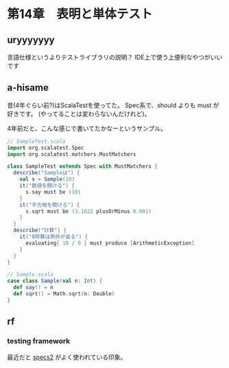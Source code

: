 # 第14章　表明と単体テスト

## uryyyyyyy

言語仕様というよりテストライブラリの説明？
IDE上で使う上便利なやつがいいです

## a-hisame

昔(4年ぐらい前?)はScalaTestを使ってた。
Spec系で、should よりも must が好きです。
(やってることは変わらないんだけれど)。

4年前だと、こんな感じで書いてたかなーというサンプル。

```scala
// SampleTest.scala
import org.scalatest.Spec
import org.scalatest.matchers.MustMatchers

class SampleTest extends Spec with MustMatchers {
  describe("Sampleは") {
    val s = Sample(10)
    it("数値を聞ける") {
      s.say must be (10)
    }
    it("平方根を聞ける") {
      s.sqrt must be (3.1622 plusOrMinus 0.001)
    }
  }
  describe("計算") {
    it("0除算は例外が返る") {
      evaluating{ 10 / 0 } must produce [ArithmeticException] 
    }
  }
}

// Sample.scala
case class Sample(val n: Int) {
  def say() = n
  def sqrt() = Math.sqrt(n: Double)
}
```

## rf

### testing framework

最近だと [specs2](http://etorreborre.github.io/specs2/) がよく使われている印象。

